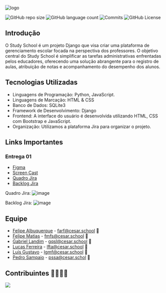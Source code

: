![logo](https://github.com/Gabrielqlandim/StudySchool-Projeto/assets/74963264/b082147b-f058-4290-aca9-20767e1e6d4f)


![GitHub repo size](https://img.shields.io/github/repo-size/Gabrielqlandim/StudySchool-Projeto?style=flat)
![GitHub language count](https://img.shields.io/github/languages/count/Gabrielqlandim/StudySchool-Projeto?style=flat&logo=python)
![Commits](https://img.shields.io/github/commit-activity/t/Gabrielqlandim/StudySchool-Projeto?style=flat&logo=github)
![GitHub License](https://img.shields.io/github/license/Gabrielqlandim/StudySchool-Projeto)

## Introdução
O Study School é um projeto Django que visa criar uma plataforma de gerenciamento escolar focada na perspectiva dos professores. O objetivo central do Study School é simplificar as tarefas administrativas enfrentadas pelos educadores, oferecendo uma solução abrangente para o registro de aulas, atribuição de notas e acompanhamento do desempenho dos alunos.

## Tecnologias Utilizadas
- Linguagens de Programação: Python, JavaScript.
- Linguagens de Marcação: HTML & CSS 
- Banco de Dados: SQLite3
- Framework de Desenvolvimento: Django
- Frontend: A interface do usuário é desenvolvida utilizando HTML, CSS com Bootstrap e JavaScript.
- Organização: Utilizamos a plataforma Jira para organizar o projeto.

## Links Importantes

### Entrega 01
- [Figma](https://www.figma.com/file/FCG2dbTLWFr8CjhgWggdRB/Study-School?type=design&node-id=0%3A1&mode=design&t=UFXgLshoyp2FbmAq-1)
- [Screen Cast]( https://youtu.be/VUmMxBbVBKc )
- [Quadro Jira](https://zibec.atlassian.net/jira/software/projects/CEBIZ/boards/2?atlOrigin=eyJpIjoiNWE5YjNhNmM4NjI1NDBlM2FhMjllZDU5NTFhOTYxYmMiLCJwIjoiaiJ9)
- [Backlog Jira](https://zibec.atlassian.net/jira/software/projects/CEBIZ/boards/2/backlog?atlOrigin=eyJpIjoiOWQxZjk5OWVjOGNjNGMzYzhlOTFlNGIzMmNmNzQ1ZTAiLCJwIjoiaiJ9)

Quadro Jira:
  ![image](https://github.com/Gabrielqlandim/StudySchool-Projeto/assets/142418286/91d39871-bbaa-4171-bade-6ffcacd5dc76)

Backlog Jira:
  ![image](https://github.com/Gabrielqlandim/StudySchool-Projeto/assets/142418286/b5d31847-6aff-425f-b327-c53e924d8ac3)

## Equipe
- [Felipe Albuquerque](https://github.com/FelipeARFranca) - farf@cesar.school 📩
- [Felipe Matias](https://github.com/Zibec) - fmfs@cesar.school 📩
- [Gabriel Landim](https://github.com/Gabrielqlandim) - gqsl@cesar.school 📩
- [Lucas Ferreira](https://github.com/seconds4decay) - lfta@cesar.school 📩
- [Luís Gustavo](https://github.com/Luis-Gustavo-Melo) - lgmf@cesar.school 📩
- [Pedro Sampaio](https://github.com/PedrooSam) - pssa@cesar.schol 📩

## Contribuintes 👨‍👩‍👧‍👦
<a href="https://github.com/Gabrielqlandim/fds-projeto/graphs/contributors">
  <img src="https://contrib.rocks/image?repo=Gabrielqlandim/fds-projeto" />
</a>
